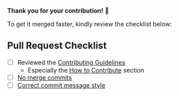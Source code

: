 **Thank you for your contribution!** 🙌

To get it merged faster, kindly review the checklist below:

## Pull Request Checklist
- [ ] Reviewed the [Contributing Guidelines](https://github.com/UI5/linter/blob/main/CONTRIBUTING.md#-contributing-code)
    + Especially the [How to Contribute](https://github.com/UI5/linter/blob/main/CONTRIBUTING.md#how-to-contribute) section 
- [ ] [No merge commits](https://github.com/UI5/linter/blob/main/docs/Guidelines.md#no-merge-commits)
- [ ] [Correct commit message style](https://github.com/UI5/linter/blob/main/docs/Guidelines.md#commit-message-style)
